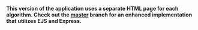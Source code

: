 **This version of the application uses a separate HTML page for each algorithm. Check out the [master](<https://github.com/ahmedkrmn/OS-Scheduler-Application/tree/master>) branch for an enhanced implementation that utilizes EJS and Express.**



